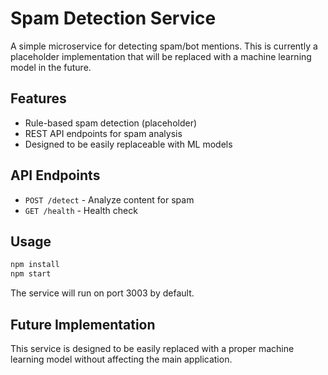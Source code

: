 # Spam Detection Service

A simple microservice for detecting spam/bot mentions. This is currently a placeholder implementation that will be replaced with a machine learning model in the future.

## Features

- Rule-based spam detection (placeholder)
- REST API endpoints for spam analysis
- Designed to be easily replaceable with ML models

## API Endpoints

- `POST /detect` - Analyze content for spam
- `GET /health` - Health check

## Usage

```bash
npm install
npm start
```

The service will run on port 3003 by default.

## Future Implementation

This service is designed to be easily replaced with a proper machine learning model without affecting the main application.

